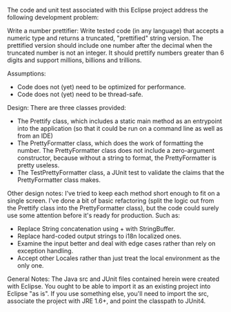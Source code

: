 
The code and unit test associated with this Eclipse project address the following development problem:

Write a number prettifier:
Write tested code (in any language) that accepts a numeric type and returns a truncated, 
"prettified" string version. The prettified version should include one number after the 
decimal when the truncated number is not an integer. It should prettify numbers greater 
than 6 digits and support millions, billions and trillions.
 
Assumptions:

 * Code does not (yet) need to be optimized for performance.
 * Code does not (yet) need to be thread-safe.

Design:
There are three classes provided:
 * The Prettify class, which includes a static main method as an entrypoint into the application
   (so that it could be run on a command line as well as from an IDE)
 * The PrettyFormatter class, which does the work of formatting the number. The PrettyFormatter
   class does not include a zero-argument constructor, because without a string to format,
   the PrettyFormatter is pretty useless.
 * The TestPrettyFormatter class, a JUnit test to validate the claims that the PrettyFormatter class
   makes. 
   
Other design notes: I've tried to keep each method short enough to fit on a single screen.
I've done a bit of basic refactoring (split the logic out from the Prettify class into the 
PrettyFormatter class), but the code could surely use some attention before it's ready for
production. Such as: 
  * Replace String concatenation using + with StringBuffer.
  * Replace hard-coded output strings to i18n localized ones.
  * Examine the input better and deal with edge cases rather than rely on exception handling. 
  * Accept other Locales rather than just treat the local environment as the only one.
  
General Notes:
The Java src and JUnit files contained herein were created with Eclipse. You ought to be able to 
import it as an existing project into Eclipse "as is". If you use something else, you'll need
to import the src, associate the project with JRE 1.6+, and point the classpath to JUnit4. 

